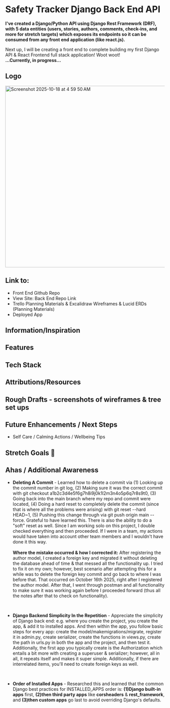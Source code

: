 # Safety Tracker Django Back End API
**I've created a Django/Python API using Django Rest Framework (DRF), with 5 data entities (users, stories, authors, comments, check-ins, and more for stretch targets) which exposes its endpoints so it can be consumed from any front end application (like react.js).**

Next up, I will be creating a front end to complete building my first Django API & React Frontend full stack application! Woot woot! <br> **...Currently, in progress...**

## Logo
<img width="611" height="572" alt="Screenshot 2025-10-18 at 4 59 50 AM" src="https://github.com/user-attachments/assets/52ff486f-75cb-4e9b-942f-fdda15bad912" />


## Link to:
- Front End Github Repo
- View Site: Back End Repo Link
- Trello Planning Materials & Excalidraw Wireframes & Lucid ERDs (Planning Materials)
- Deployed App

## Information/Inspiration

## Features

## Tech Stack

## Attributions/Resources

## Rough Drafts - screenshots of wireframes & tree set ups

## Future Enhancements / Next Steps
- Self Care / Calming Actions / Wellbeing Tips

## Stretch Goals 🚀

## Ahas / Additional Awareness
- **Deleting A Commit** - Learned how to delete a commit via (1) Looking up the commit number in git log, (2) Making sure it was the correct commit with git checkout a1b2c3d4e5f6g7h8i9j0k1l2m3n4o5p6q7r8s9t0, (3) Going back into the main branch where my repo and commit were located, (4) Doing a hard reset to completely delete the commit (since that is where all the problems were arising) with git reset --hard HEAD~1, (5) Pushing this change through via git push origin main --force. Grateful to have learned this. There is also the ability to do a "soft" reset as well. Since I am working solo on this project, I double checked everything and then proceeded. If I were in a team, my actions would have taken into account other team members and I wouldn't have done it this way. <br><br> **Where the mistake occurred & how I corrected it:** After registering the author model, I created a foreign key and migrated it without deleting the database ahead of time & that messed all the functionality up. I tried to fix it on my own; however, best scenario after attempting this for a while was to delete the foreign key commit and go back to where I was before that. That occurred on October 16th 2025, right after I registered the author model. After that, I went through postman and all functionality to make sure it was working again before I proceeded forward (thus all the notes after that to check on functionality). <br>

<br>

- **Django Backend Simplicity In the Repetition** - Appreciate the simplicity of Django back end: e.g. where you create the project, you create the app, & add it to installed apps. And then within the app, you follow basic steps for every app: create the model/makemigrations/migrate, register it in admin.py, create serializer, create the functions in views.py, create the path in urls.py in both the app and the project, and then test it. Additionally, the first app you typically create is the Authorization which entails a bit more with creating a superuser & serializer; however, all in all, it repeats itself and makes it super simple. Additionally, if there are interrelated items, you'll need to create foreign keys as well. <br>

<br>

- **Order of Installed Apps** - Researched this and learned that the common Django best practices for INSTALLED_APPS order is: **(1)Django built-in apps** first, **(2)then third party apps** like **corsheaders** & **rest_framework**, and **(3)then custom apps** go last to avoid overriding Django's defaults.

